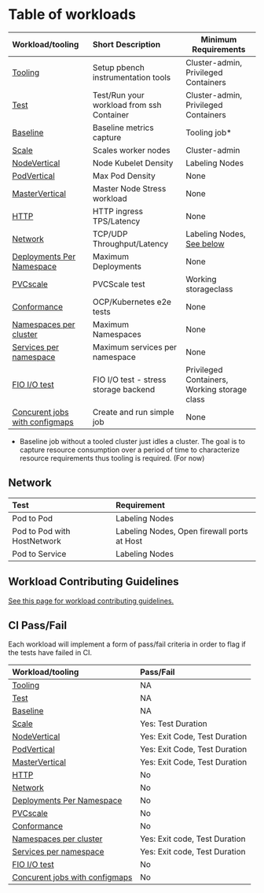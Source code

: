 # Table of workloads

| Workload/tooling                                                    | Short Description                         | Minimum Requirements                         |
|:------------------------------------------------------------------- |:----------------------------------------- | -------------------------------------------- |
| [Tooling](tooling.md)                                               | Setup pbench instrumentation tools        | Cluster-admin, Privileged Containers         |
| [Test](test.md)                                                     | Test/Run your workload from ssh Container | Cluster-admin, Privileged Containers         |
| [Baseline](baseline.md)                                             | Baseline metrics capture                  | Tooling job*                                 |
| [Scale](scale.md)                                                   | Scales worker nodes                       | Cluster-admin                                |
| [NodeVertical](nodevertical.md)                                     | Node Kubelet Density                      | Labeling Nodes                               |
| [PodVertical](podvertical.md)                                       | Max Pod Density                           | None                                         |
| [MasterVertical](mastervertical.md)                                 | Master Node Stress workload               | None                                         |
| [HTTP](http.md)                                                     | HTTP ingress TPS/Latency                  | None                                         |
| [Network](network.md)                                               | TCP/UDP Throughput/Latency                | Labeling Nodes, [See below](#network)        |
| [Deployments Per Namespace](deployments-per-ns.md)                  | Maximum Deployments                       | None                                         |
| [PVCscale](pvscale.md)                                              | PVCScale test                             | Working storageclass                         |
| [Conformance](conformance.md)                                       | OCP/Kubernetes e2e tests                  | None                                         |
| [Namespaces per cluster](namespaces-per-cluster.md)                 | Maximum Namespaces                        | None                                         |
| [Services per namespace](services-per-namespace.md)                 | Maximum services per namespace            | None                                         |
| [FIO I/O test](fio.md)                                              | FIO I/O test - stress storage backend     | Privileged Containers, Working storage class |
| [Concurent jobs with configmaps](concurent-jobs-with-configmaps.md) | Create and run simple job                 | None                                         |

* Baseline job without a tooled cluster just idles a cluster.  The goal is to capture resource consumption over a period of time to characterize resource requirements thus tooling is required. (For now)

## Network

| Test                        | Requirement                                 |
|:--------------------------- |:------------------------------------------- |
| Pod to Pod                  | Labeling Nodes                              |
| Pod to Pod with HostNetwork | Labeling Nodes, Open firewall ports at Host |
| Pod to Service              | Labeling Nodes                              |

## Workload Contributing Guidelines

[See this page for workload contributing guidelines.](workload_guidelines.md)

## CI Pass/Fail

Each workload will implement a form of pass/fail criteria in order to flag if the tests have failed in CI.

| Workload/tooling                                                    | Pass/Fail                     |
|:------------------------------------------------------------------- |:----------------------------- |
| [Tooling](tooling.md)                                               | NA                            |
| [Test](test.md)                                                     | NA                            |
| [Baseline](baseline.md)                                             | NA                            |
| [Scale](scale.md)                                                   | Yes: Test Duration            |
| [NodeVertical](nodevertical.md)                                     | Yes: Exit Code, Test Duration |
| [PodVertical](podvertical.md)                                       | Yes: Exit Code, Test Duration |
| [MasterVertical](mastervertical.md)                                 | Yes: Exit Code, Test Duration |
| [HTTP](http.md)                                                     | No                            |
| [Network](network.md)                                               | No                            |
| [Deployments Per Namespace](deployments-per-ns.md)                  | No                            |
| [PVCscale](pvscale.md)                                              | No                            |
| [Conformance](conformance.md)                                       | No                            |
| [Namespaces per cluster](namespaces-per-cluster.md)                 | Yes: Exit code, Test Duration |
| [Services per namespace](services-per-namespace.md)                 | Yes: Exit code, Test Duration |
| [FIO I/O test](fio.md)                                              | No                            |
| [Concurent jobs with configmaps](concurent-jobs-with-configmaps.md) | No                            |
